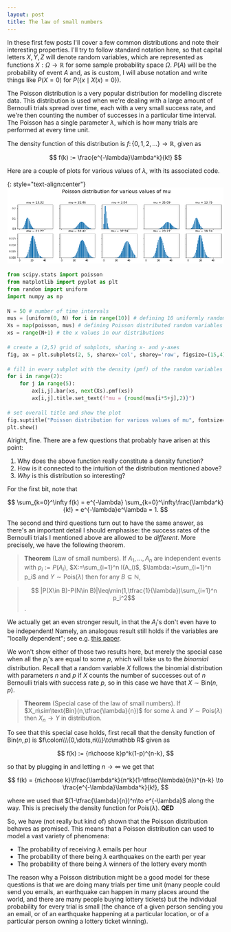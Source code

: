 ```yaml
---
layout: post
title: The law of small numbers
---
```


In these first few posts I'll cover a few common distributions and note their interesting properties. I'll try to follow standard notation here, so that capital letters $X,Y,Z$ will denote random variables, which are represented as functions $X:\Omega\to\mathbb R$ for some sample probability space $\Omega$. $P(A)$ will be the probability of event $A$ and, as is custom, I will abuse notation and write things like $P(X=0)$ for $P(\{x\mid X(x)=0\})$.

The Poisson distribution is a very popular distribution for modelling discrete data. This distribution is used when we're dealing with a large amount of Bernoulli trials spread over time, each with a very small success rate, and we're then counting the number of successes in a particular time interval. The Poisson has a single parameter $\lambda$, which is how many trials are performed at every time unit.

The density function of this distribution is $f\colon\{0,1,2,\dots\}\to\mathbb R$, given as

$$ f(k) := \frac{e^{-\lambda}\lambda^k}{k!} $$

Here are a couple of plots for various values of $\lambda$, with its associated code.

{: style="text-align:center"}
![Poisson distributions](/img/poisson.png)

```python
from scipy.stats import poisson
from matplotlib import pyplot as plt
from random import uniform
import numpy as np

N = 50 # number of time intervals
mus = [uniform(0, N) for i in range(10)] # defining 10 uniformly random values for mu
Xs = map(poisson, mus) # defining Poisson distributed random variables for every value of mu
xs = range(N+1) # the x values in our distributions

# create a (2,5) grid of subplots, sharing x- and y-axes
fig, ax = plt.subplots(2, 5, sharex='col', sharey='row', figsize=(15,4))

# fill in every subplot with the density (pmf) of the random variables
for i in range(2):
    for j in range(5):
        ax[i,j].bar(xs, next(Xs).pmf(xs))
        ax[i,j].title.set_text(f"mu = {round(mus[i*5+j],2)}")

# set overall title and show the plot
fig.suptitle("Poisson distribution for various values of mu", fontsize=20, y=1.1)
plt.show()
```

Alright, fine. There are a few questions that probably have arisen at this point:
  1. Why does the above function really constitute a density function?
  2. How is it connected to the intuition of the distribution mentioned above?
  3. *Why* is this distribution so interesting? 

For the first bit, note that

$$ \sum_{k=0}^\infty f(k) = e^{-\lambda} \sum_{k=0}^\infty\frac{\lambda^k}{k!} = e^{-\lambda}e^\lambda = 1. $$

The second and third questions turn out to have the same answer, as there's an important detail I should emphasise: the success rates of the Bernoulli trials I mentioned above are allowed to be *different*. More precisely, we have the following theorem.

> **Theorem** (Law of small numbers). If $A_1,\dots,A_n$ are independent events with $p_i:=P(A_i)$, $X:=\sum_{i=1}^n I(A_i)$, $\lambda:=\sum_{i=1}^n p_i$ and $Y\sim\text{Pois}(\lambda)$ then for any $B\subseteq\mathbb N$,

> $$ |P(X\in B)-P(N\in B)|\leq\min(1,\tfrac{1}{\lambda})\sum_{i=1}^n p_i^2$$.

We actually get an even stronger result, in that the $A_i$'s don't even have to be independent! Namely, an analogous result still holds if the variables are "locally dependent"; see e.g. [this paper](https://projecteuclid.org/download/pdfview_1/euclid.ps/1319806862).

We won't show either of those two results here, but merely the special case when all the $p_i$'s are equal to some $p$, which will take us to the *binomial* distribution. Recall that a random variable $X$ follows the binomial distribution with parameters $n$ and $p$ if $X$ counts the number of successes out of $n$ Bernoulli trials with success rate $p$, so in this case we have that $X\sim\text{Bin}(n,p)$.

> **Theorem** (Special case of the law of small numbers). If $X_n\sim\text{Bin}(n,\tfrac{\lambda}{n})$ for some $\lambda$ and $Y\sim\text{Pois}(\lambda)$ then $X_n\to Y$ in distribution.

To see that this special case holds, first recall that the density function of $\text{Bin}(n,p)$ is $f\colon\\\{0,\dots,n\\\}\to\mathbb R$ given as

$$ f(k) := {n\choose k}p^k(1-p)^{n-k}, $$

so that by plugging in and letting $n\to\infty$ we get that

$$ f(k) = {n\choose k}\tfrac{\lambda^k}{n^k}(1-\tfrac{\lambda}{n})^{n-k} \to \frac{e^{-\lambda}\lambda^k}{k!}, $$

where we used that $(1-\tfrac{\lambda}{n})^n\to e^{-\lambda}$ along the way. This is precisely the density function for $\text{Pois}(\lambda)$. **QED**

So, we have (not really but kind of) shown that the Poisson distribution behaves as promised. This means that a Poisson distribution can used to model a vast variety of phenomena:

  * The probability of receiving $\lambda$ emails per hour
  * The probability of there being $\lambda$ earthquakes on the earth per year
  * The probability of there being $\lambda$ winners of the lottery every month

The reason why a Poisson distribution might be a good model for these questions is that we are doing many trials per time unit (many people could send you emails, an earthquake can happen in many places around the world, and there are many people buying lottery tickets) but the individual probability for every trial is small (the chance of a given person sending you an email, or of an earthquake happening at a particular location, or of a particular person owning a lottery ticket winning).
